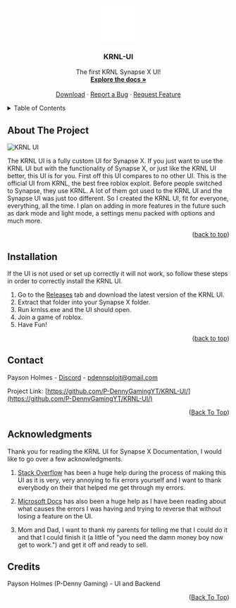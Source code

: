 
<div id="top"></div>




<!-- PROJECT SHIELDS -->
<!--
*** I'm using markdown "reference style" links for readability.
*** Reference links are enclosed in brackets [ ] instead of parentheses ( ).
*** See the bottom of this document for the declaration of the reference variables
*** for contributors-url, forks-url, etc. This is an optional, concise syntax you may use.
*** https://www.markdownguide.org/basic-syntax/#reference-style-links
-->
<!-- Place this tag where you want the button to render. -->
<!-- Place this tag where you want the button to render. -->



<!-- PROJECT LOGO -->
<br />
<div align="center">
  <a href="https://github.com/P-DennyGamingYT/KRNL-UI/">
    <img src="krnl.png" alt="Logo" width="80" height="80">
  </a>

  <h3 align="center">KRNL-UI</h3>

  <p align="center">
    The first KRNL Synapse X UI!
    <br />
    <a href="#about-the-project"><strong>Explore the docs »</strong></a>
    <br />
    <br />
    <a href="https://github.com/P-DennyGamingYT/KRNL-UI/releases/">Download</a>
    ·
    <a href="https://github.com/P-DennyGamingYT/KRNL-UI/issues">Report a Bug</a>
    ·
    <a href="mailto:pdennsploit@gmail.com">Request Feature</a>
  </p>
</div>



<!-- TABLE OF CONTENTS -->
<details>
  <summary>Table of Contents</summary>
  <ol>
    <li>
      <a href="#about-the-project">About The Project</a>
    </li>
    <li><a href="#installation">Installation</a></li>
    <li><a href="#contact">Contact</a></li>
    <li><a href="#acknowledgments">Acknowledgments</a></li>
  </ol>
</details>



<!-- ABOUT THE PROJECT -->
## About The Project

![KRNL UI](https://i.ytimg.com/vi/rsoWzXEin7c/maxresdefault.jpg)

The KRNL UI is a fully custom UI for Synapse X. If you just want to use the KRNL UI but with the functionality of Synapse X, or just like the KRNL UI better, this UI is for you. First off this UI compares to no other UI. This is the official UI from KRNL, the best free roblox exploit. Before people switched to Synapse, they use KRNL. A lot of them got used to the KRNL UI and the Synapse UI was just too different. So I created the KRNL UI, fit for everyone, everything, all the time. I plan on adding in more features in the future such as dark mode and light mode, a settings menu packed with options and much more.



<p align="right">(<a href="#top">back to top</a>)</p>



<!-- USAGE EXAMPLES -->
## Installation

If the UI is not used or set up correctly it will not work, so follow these steps in order to correctly install the KRNL UI.

1. Go to the [Releases](https://github.com/P-DennyGamingYT/KRNL-UI/) tab and download the latest version of the KRNL UI.
2. Extract that folder into your Synapse X folder.
3. Run krnlss.exe and the UI should open.
4. Join a game of roblox.
5. Have Fun!

<p align="right">(<a href="#top">back to top</a>)</p>


<!-- CONTACT -->
## Contact

Payson Holmes - [Discord](https://discord.io/PDennSploit/) - pdennsploit@gmail.com

Project Link: [https://github.com/P-DennyGamingYT/KRNL-UI/](https://github.com/P-DennyGamingYT/KRNL-UI/)

<p align="right">(<a href="#top">Back To Top</a>)</p>



<!-- ACKNOWLEDGMENTS -->
## Acknowledgments

Thank you for reading the KRNL UI for Synapse X Documentation, I would like to go over a few acknowledgments.

1. [Stack Overflow](https://stackoverflow.com/) has been a huge help during the process of making this UI as it is very, very annoying to fix errors yourself and I want to thank everybody on their that helped me get through my errors.

2. [Microsoft Docs](https://docs.microsoft.com/en-us/) has also been a huge help as I have been reading about what causes the errors I was having and trying to reverse that without losing a feature on the UI.

3. Mom and Dad, I want to thank my parents for telling me that I could do it and that I could finish it (a little of "you need the damn money boy now get to work.") and get it off and ready to sell.

## Credits

Payson Holmes (P-Denny Gaming) - UI and Backend

<p align="right">(<a href="#top">Back To Top</a>)</p>

